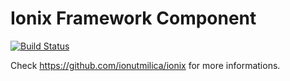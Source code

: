 # Ionix Framework Component
[![Build Status](https://travis-ci.org/ionutmilica/ionix-framework.svg)](https://travis-ci.org/ionutmilica/ionix-framework)

Check https://github.com/ionutmilica/ionix for more informations.